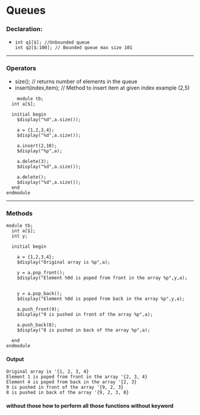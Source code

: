 # Queues

### Declaration:
  - ```
    int q1[$]; //Unbounded queue
    int q2[$:100]; // Bounded queue max size 101
    ```
-------------------
### Operators 
  - size(); // returns number of elements in the queue
  - insert(index,item); // Method to insert item at given index example (2,5)
```    
    module tb;
  int a[$];
  
  initial begin
    $display("%d",a.size());
    
    a = {1,2,3,4};
    $display("%d",a.size());
    
    a.insert(2,10);
    $display("%p",a);
    
    a.delete(3);
    $display("%d",a.size());
    
    a.delete();
    $display("%d",a.size());
  end
endmodule
```
------------------
### Methods
```
module tb;
  int a[$];
  int y;
  
  initial begin
    
    a = {1,2,3,4};
    $display("Original array is %p",a);
    
    y = a.pop_front();
    $display("Element %0d is poped from front in the array %p",y,a);
    
    
    y = a.pop_back();
    $display("Element %0d is poped from back in the array %p",y,a);
    
    a.push_front(9);
    $display("9 is pushed in front of the array %p",a);
    
    a.push_back(8);
    $display("8 is pushed in back of the array %p",a);
    
  end
endmodule
  ```
#### Output
```
Original array is '{1, 2, 3, 4} 
Element 1 is poped from front in the array '{2, 3, 4} 
Element 4 is poped from back in the array '{2, 3} 
9 is pushed in front of the array '{9, 2, 3} 
8 is pushed in back of the array '{9, 2, 3, 8}
```
#### without those how to perform all those functions without keyword
```

    
